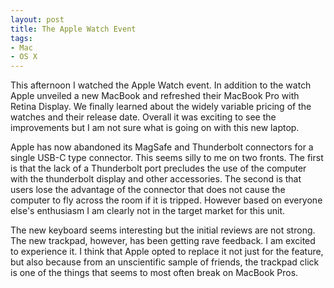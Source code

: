 ```yaml
---
layout: post
title: The Apple Watch Event
tags: 
- Mac
- OS X
---
```

This afternoon I watched the Apple Watch event. In addition to the watch Apple unveiled a new MacBook and refreshed their MacBook Pro with Retina Display. We finally learned about the widely variable pricing of the watches and their release date. Overall it was exciting to see the improvements but I am not sure what is going on with this new laptop.

Apple has now abandoned its MagSafe and Thunderbolt connectors for a single USB-C type connector. This seems silly to me on two fronts. The first is that the lack of a Thunderbolt port precludes the use of the computer with the thunderbolt display and other accessories. The second is that users lose the advantage of the connector that does not cause the computer to fly across the room if it is tripped. However based on everyone else's enthusiasm I am clearly not in the target market for this unit. 

The new keyboard seems interesting but the initial reviews are not strong. The new trackpad, however, has been getting rave feedback. I am excited to experience it. I think that Apple opted to replace it not just for the feature, but also because from an unscientific sample of friends, the trackpad click is one of the things that seems to most often break on MacBook Pros.
